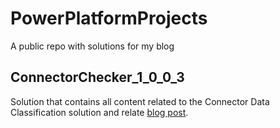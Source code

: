 # PowerPlatformProjects
A public repo with solutions for my blog

## ConnectorChecker_1_0_0_3
Solution that contains all content related to the Connector Data Classification solution and relate [blog post](https://powerplatformpears.wordpress.com/2023/07/27/classifying-flow-connectors/).
